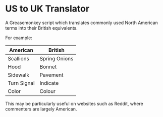 US to UK Translator
===================

A Greasemonkey script which translates commonly used North American terms into their British equivalents.

For example:

| American | British |
|---|---|
| Scallions | Spring Onions |
| Hood | Bonnet |
| Sidewalk | Pavement |
| Turn Signal | Indicate |
| Color | Colour |

This may be particularly useful on websites such as Reddit, where commenters are largely American.

